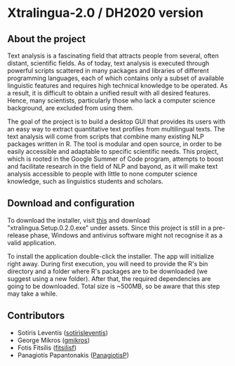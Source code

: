 # Xtralingua-2.0 / DH2020 version
## About the project
Text analysis is a fascinating field that attracts people from several, often distant, scientific fields. As of today, text analysis is executed through powerful scripts scattered in many packages and libraries of different programming languages, each of which contains only a subset of available linguistic features and requires high technical knowledge to be operated. As a result, it is difficult to obtain a unified result with all desired features. Hence, many scientists, particularly those who lack a computer science background, are excluded from using them.

The goal of the project is to build a desktop GUI that provides its users with an easy way to extract quantitative text profiles from multilingual texts. The text analysis will come from scripts that combine many existing NLP packages written in R. The tool is modular and open source, in order to be easily accessible and adaptable to specific scientific needs. This project, which is rooted in the Google Summer of Code program, attempts to boost and facilitate research in the field of NLP and bayond, as it will make text analysis accessible to people with little to none computer science knowledge, such as linguistics students and scholars.

## Download and configuration
To download the installer, visit [this](https://github.com/hocrt/Xtralingua-2.0/releases/tag/v0.2.0) and download "xtralingua.Setup.0.2.0.exe" under assets. Since this project is still in a pre-release phase, Windows and antivirus software might not recognise it as a valid application.

To install the application double-click the installer. The app will initialize right away.
During first execution, you will need to provide the R's bin directory and a folder where R's packages are to be downloaded (we suggest using a new folder).
After that, the required dependencies are going to be downloaded. Total size is ~500MB, so be aware that this step may take a while. 

## Contributors
 * Sotiris Leventis ([sotirisleventis](https://github.com/sotirisleventis))
 * George Mikros ([gmikros](https://github.com/gmikros))
 * Fotis Fitsilis ([fitsilisf](https://github.com/fitsilisf))
 * Panagiotis Papantonakis ([PanagiotisP](https://github.com/PanagiotisP))
  
